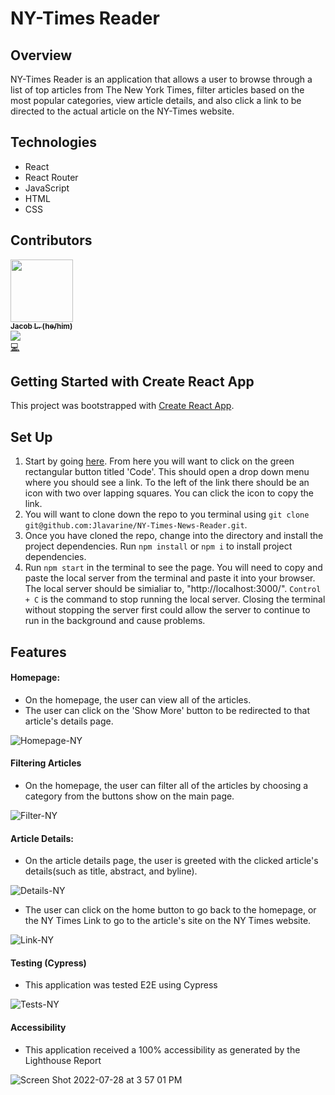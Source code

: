 # NY-Times Reader

## Overview

NY-Times Reader is an application that allows a user to browse through a list of top articles from The New York Times, filter articles based on the most popular categories, view article details, and also click a link to be directed to the actual article on the NY-Times website.

## Technologies

- React
- React Router
- JavaScript
- HTML
- CSS

## Contributors

<td align="center"><a href="https://github.com/Jlavarine"><img src="https://avatars.githubusercontent.com/u/96446170?v=4" width="100px;" alt=""/><br /><sub><b>Jacob L. (he/him)</b></sub></a><br /><a href="https://www.linkedin.com/in/jacoblavarine/" title ="Linked In"><img src="https://img.shields.io/badge/LinkedIn-0077B5?style=for-the-badge&logo=linkedin&logoColor=white" /></a><br /><a href="https://github.com/PupTrainer/fe_puptrainer/commits?author=Jlavarine" title="Code">💻</a></td>


## Getting Started with Create React App

This project was bootstrapped with [Create React App](https://github.com/facebook/create-react-app).

## Set Up

1. Start by going [here](https://github.com/Jlavarine/NY-Times-News-Reader). From here you will want to click on the green rectangular button titled 'Code'. This should open a drop down menu where you should see a link. To the left of the link there should be an icon with two over lapping squares. You can click the icon to copy the link.
2. You will want to clone down the repo to you terminal using `git clone git@github.com:Jlavarine/NY-Times-News-Reader.git`.
3. Once you have cloned the repo, change into the directory and install the project dependencies. Run `npm install` or `npm i` to install project dependencies.
4. Run `npm start` in the terminal to see the page. You will need to copy and paste the local server from the terminal and paste it into your browser. The local server should be simialiar to, "http://localhost:3000/". `Control + C` is the command to stop running the local server. Closing the terminal without stopping the server first could allow the server to continue to run in the background and cause problems.

## Features

#### Homepage:
- On the homepage, the user can view all of the articles.
- The user can click on the 'Show More' button to be redirected to that article's details page.

![Homepage-NY](https://user-images.githubusercontent.com/96446170/181379007-f092e15a-849c-48bf-898b-485082702684.gif)

#### Filtering Articles

- On the homepage, the user can filter all of the articles by choosing a category from the buttons show on the main page.

![Filter-NY](https://user-images.githubusercontent.com/96446170/181379036-cbb43c85-5a42-46b8-88f8-df5bbf5a7092.gif)

#### Article Details:
- On the article details page, the user is greeted with the clicked article's details(such as title, abstract, and byline).

![Details-NY](https://user-images.githubusercontent.com/96446170/181379079-f0364372-5ef5-4fce-9019-94868af10851.gif)

- The user can click on the home button to go back to the homepage, or the NY Times Link to go to the article's site on the NY Times website.

![Link-NY](https://user-images.githubusercontent.com/96446170/181379099-9ebb9b2b-65be-4add-98be-d3e2a5f34695.gif)

#### Testing (Cypress)

- This application was tested E2E using Cypress

![Tests-NY](https://user-images.githubusercontent.com/96446170/181636900-25f5b90a-6232-4c4d-8fb2-e883c8fc3e36.gif)

#### Accessibility

- This application received a 100% accessibility as generated by the Lighthouse Report

![Screen Shot 2022-07-28 at 3 57 01 PM](https://user-images.githubusercontent.com/96446170/181636776-abb20b68-7545-428c-80e6-edd6306c9a49.png)


